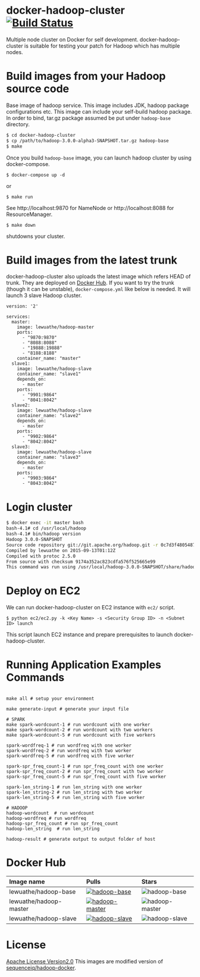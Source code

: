 # docker-hadoop-cluster [![Build Status](https://travis-ci.org/Lewuathe/docker-hadoop-cluster.svg?branch=master)](https://travis-ci.org/Lewuathe/docker-hadoop-cluster)

Multiple node cluster on Docker for self development.
docker-hadoop-cluster is suitable for testing your patch for Hadoop which has multiple nodes.

# Build images from your Hadoop source code

Base image of hadoop service. This image includes JDK, hadoop package configurations etc. This image can include your self-build hadoop package.
In order to bind, tar.gz package assumed be put under `hadoop-base` directory.

```bash
$ cd docker-hadoop-cluster
$ cp /path/to/hadoop-3.0.0-alpha3-SNAPSHOT.tar.gz hadoop-base
$ make
```

Once you build `hadoop-base` image, you can launch hadoop cluster by using docker-compose.

```
$ docker-compose up -d
```

or

```
$ make run
```

See http://localhost:9870 for NameNode or http://localhost:8088 for ResourceManager.

```
$ make down
```

shutdowns your cluster.

# Build images from the latest trunk

docker-hadoop-cluster also uploads the latest image which refers HEAD of trunk. They are deployed on [Docker Hub](https://hub.docker.com/r/lewuathe/).
If you want to try the trunk (though it can be unstable), `docker-compose.yml` like below is needed. It will launch 3 slave Hadoop cluster.

```
version: '2'

services:
  master:
    image: lewuathe/hadoop-master
    ports:
      - "9870:9870"
      - "8088:8088"
      - "19888:19888"
      - "8188:8188"
    container_name: "master"
  slave1:
    image: lewuathe/hadoop-slave
    container_name: "slave1"
    depends_on:
      - master
    ports:
      - "9901:9864"
      - "8041:8042"
  slave2:
    image: lewuathe/hadoop-slave
    container_name: "slave2"
    depends_on:
      - master
    ports:
      - "9902:9864"
      - "8042:8042"
  slave3:
    image: lewuathe/hadoop-slave
    container_name: "slave3"
    depends_on:
      - master
    ports:
      - "9903:9864"
      - "8043:8042"

```

# Login cluster

```bash
$ docker exec -it master bash
bash-4.1# cd /usr/local/hadoop
bash-4.1# bin/hadoop version
Hadoop 3.0.0-SNAPSHOT
Source code repository git://git.apache.org/hadoop.git -r 0c7d3f480548745e9e9ccad1d318371c020c3003
Compiled by lewuathe on 2015-09-13T01:12Z
Compiled with protoc 2.5.0
From source with checksum 9174a352ac823cdfa576f525665e99
This command was run using /usr/local/hadoop-3.0.0-SNAPSHOT/share/hadoop/common/hadoop-common-3.0.0-SNAPSHOT.jar
```

# Deploy on EC2

We can run docker-hadoop-cluster on EC2 instance with `ec2/` script.

```
$ python ec2/ec2.py -k <Key Name> -s <Security Group ID> -n <Subnet ID> launch
```

This script launch EC2 instance and prepare prerequisites to launch docker-hadoop-cluster.

# Running Application Examples Commands

```

make all # setup your environment

make generate-input # generate your input file

# SPARK
make spark-wordcount-1 # run wordcount with one worker
make spark-wordcount-2 # run wordcount with two workers
make spark-wordcount-5 # run wordcount with five workers

spark-wordfreq-1 # run wordfreq with one worker
spark-wordfreq-2 # run wordfreq with two worker
spark-wordfreq-5 # run wordfreq with five worker

spark-spr_freq_count-1 # run spr_freq_count with one worker
spark-spr_freq_count-2 # run spr_freq_count with two worker
spark-spr_freq_count-5 # run spr_freq_count with five worker

spark-len_string-1 # run len_string with one worker
spark-len_string-2 # run len_string with two worker
spark-len_string-5 # run len_string with five worker

# HADOOP
hadoop-wordcount  # run wordcount
hadoop-wordfreq # run wordfreq
hadoop-spr_freq_count # run spr_freq_count
hadoop-len_string  # run len_string

hadoop-result # generate output to output folder of host

```

# Docker Hub

| Image name | Pulls | Stars |
|:-----|:-----|:-----|
| lewuathe/hadoop-base   | [![hadoop-base](https://img.shields.io/docker/pulls/lewuathe/hadoop-base.svg)](https://hub.docker.com/r/lewuathe/hadoop-base/)       | ![hadoop-base](https://img.shields.io/docker/stars/lewuathe/hadoop-base.svg)   |
| lewuathe/hadoop-master | [![hadoop-master](https://img.shields.io/docker/pulls/lewuathe/hadoop-master.svg)](https://hub.docker.com/r/lewuathe/hadoop-master/) | ![hadoop-master](https://img.shields.io/docker/stars/lewuathe/hadoop-master.svg) |
| lewuathe/hadoop-slave  | [![hadoop-slave](https://img.shields.io/docker/pulls/lewuathe/hadoop-slave.svg)](https://hub.docker.com/r/lewuathe/hadoop-slave/)    | ![hadoop-slave](https://img.shields.io/docker/stars/lewuathe/hadoop-slave.svg)  |

# License

[Apache License Version2.0](http://www.apache.org/licenses/LICENSE-2.0)
This images are modified version of [sequenceiq/hadoop-docker](https://github.com/sequenceiq/hadoop-docker).
